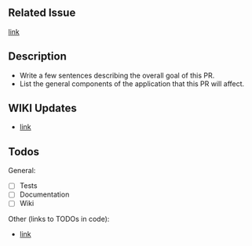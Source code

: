 ## Related Issue
[link]()

## Description
* Write a few sentences describing the overall goal of this PR.
* List the general components of the application that this PR will affect.

## WIKI Updates
* [link]()

## Todos

General:
- [ ] Tests
- [ ] Documentation
- [ ] Wiki

Other (links to TODOs in code):
* [link]()